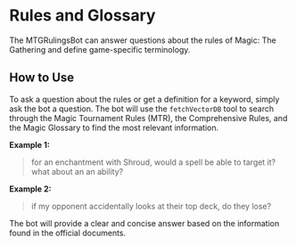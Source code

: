# Rules and Glossary

The MTGRulingsBot can answer questions about the rules of Magic: The Gathering and define game-specific terminology.

## How to Use

To ask a question about the rules or get a definition for a keyword, simply ask the bot a question. The bot will use the `fetchVectorDB` tool to search through the Magic Tournament Rules (MTR), the Comprehensive Rules, and the Magic Glossary to find the most relevant information.

**Example 1:**

> for an enchantment with Shroud, would a spell be able to target it? what about an an ability?

**Example 2:**

> if my opponent accidentally looks at their top deck, do they lose?

The bot will provide a clear and concise answer based on the information found in the official documents.
